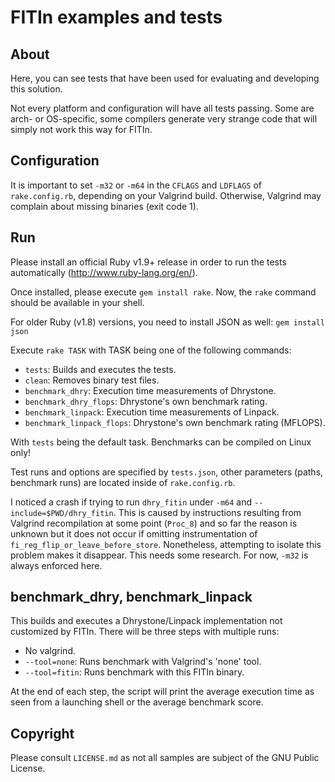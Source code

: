 # FITIn examples and tests

## About

Here, you can see tests that have been used for evaluating and
developing this solution.

Not every platform and configuration will have all tests passing. Some
are arch- or OS-specific, some compilers generate very strange code that
will simply not work this way for FITIn.

## Configuration

It is important to set `-m32` or `-m64` in the `CFLAGS` and `LDFLAGS`
of `rake.config.rb`, depending on your Valgrind build. Otherwise,
Valgrind may complain about missing binaries (exit code 1).

## Run

Please install an official Ruby v1.9+ release in order to run the tests
automatically (http://www.ruby-lang.org/en/).

Once installed, please execute ```gem install rake```. Now, the
```rake``` command should be available in your shell.

For older Ruby (v1.8) versions, you need to install JSON as well:
```gem install json```

Execute ```rake TASK``` with TASK being one of the following commands:

* ```tests```: Builds and executes the tests.
* ```clean```: Removes binary test files.
* ```benchmark_dhry```: Execution time measurements of Dhrystone.
* ```benchmark_dhry_flops```: Dhrystone's own benchmark rating.
* ```benchmark_linpack```: Execution time measurements of Linpack.
* ```benchmark_linpack_flops```: Dhrystone's own benchmark rating (MFLOPS).

With ```tests``` being the default task. Benchmarks can be compiled on
Linux only!

Test runs and options are specified by ```tests.json```, other
parameters (paths, benchmark runs) are located inside of ```rake.config.rb```.

I noticed a crash if trying to run ```dhry_fitin``` under ```-m64``` and
```--include=$PWD/dhry_fitin```. This is caused by instructions
resulting from Valgrind recompilation at some point (```Proc_8```) and
so far the reason is unknown but it does not occur if omitting
instrumentation of ```fi_reg_flip_or_leave_before_store```. Nonetheless,
attempting to isolate this problem makes it disappear. This needs some
research. For now, ```-m32``` is always enforced here.

## benchmark\_dhry, benchmark\_linpack

This builds and executes a Dhrystone/Linpack implementation not customized
by FITIn. There will be three steps with multiple runs:

* No valgrind.
* ```--tool=none```: Runs benchmark with Valgrind's 'none' tool.
* ```--tool=fitin```: Runs benchmark with this FITIn binary.

At the end of each step, the script will print the average execution
time as seen from a launching shell or the average benchmark score.

## Copyright

Please consult ```LICENSE.md``` as not all samples are subject of the
GNU Public License.
